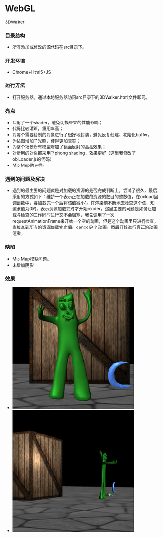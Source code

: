 # WebGL
3DWalker

### 目录结构
* 所有添加或修改的源代码在src目录下。


### 开发环境
* Chrome+Html5+JS

### 运行方法
* 打开服务器，通过本地服务器访问src目录下的3DWalker.html文件即可。  


### 亮点
* 只用了一个shader，避免切换带来的性能影响；
* 代码比较清晰，重用率高；
* 对每个需要绘制的对象进行了很好地封装，避免反复创建、初始化buffer。
* 为贴图增加了光照，使得更加真实；
* 为整个场景所有模型增加了镜面反射的高亮效果；
* 对所用的对象都采用了phong shading，效果更好（这里我修改了objLoader.js的代码）；
* Mip Map防走样。
    



### 遇到的问题及解决
* 遇到的最主要的问题就是对加载的资源的是否完成判断上，尝试了很久，最后采用的方式如下：维护一个表示正在加载的资源的数目的整数值，在onload回调函数中，每加载完一个后将该值减小1。在渲染前不断地去检查这个值，知道该值为0时，表示资源加载完时才开始render。这里主要的问题是如何让加载与检查的工作同时进行又不会阻塞，我先调用了一次requestAnimationFrame来开始一个空的动画，但是这个动画里只进行检查，当检查到所有的资源加载完之后，cancel这个动画，然后开始进行真正的动画渲染。

### 缺陷
* Mip Map模糊问题。
* 未增加阴影

### 效果
* ![img1](./img1.png)
* ![img2](./img2.png)
